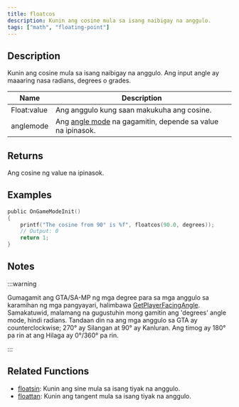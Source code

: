 ```yaml
---
title: floatcos
description: Kunin ang cosine mula sa isang naibigay na anggulo.
tags: ["math", "floating-point"]
---
```


<LowercaseNote />

## Description

Kunin ang cosine mula sa isang naibigay na anggulo. Ang input angle ay maaaring nasa radians, degrees o grades.

| Name        | Description                                            |
| ----------- | ------------------------------------------------------ |
| Float:value | Ang anggulo kung saan makukuha ang cosine.             |
| anglemode   | Ang [angle mode](../resources/anglemodes) na gagamitin, depende sa value na ipinasok. |

## Returns

Ang cosine ng value na ipinasok.

## Examples

```c
public OnGameModeInit()
{
    printf("The cosine from 90° is %f", floatcos(90.0, degrees));
    // Output: 0
    return 1;
}
```

## Notes

:::warning

Gumagamit ang GTA/SA-MP ng mga degree para sa mga anggulo sa karamihan ng mga pangyayari, halimbawa [GetPlayerFacingAngle](GetPlayerFacingAngle). Samakatuwid, malamang na gugustuhin mong gamitin ang 'degrees' angle mode, hindi radians. Tandaan din na ang mga anggulo sa GTA ay counterclockwise; 270° ay Silangan at 90° ay Kanluran. Ang timog ay 180° pa rin at ang Hilaga ay 0°/360° pa rin.

:::

## Related Functions

- [floatsin](floatsin): Kunin ang sine mula sa isang tiyak na anggulo.
- [floattan](floattan): Kunin ang tangent mula sa isang tiyak na anggulo.